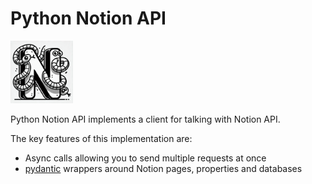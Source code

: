 # Python Notion API

<img src="./docs/img/logo.webp" alt="Logo" width="100"/>

Python Notion API implements a client for talking with Notion API.

The key features of this implementation are:

* Async calls allowing you to send multiple requests at once
* [pydantic](https://docs.pydantic.dev/latest/) wrappers around Notion pages, properties and databases

